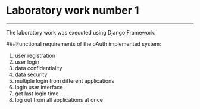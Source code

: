 # Laboratory work number 1
-------
The laboratory work was executed using Django Framework.

###Functional requirements of the oAuth implemented system:
1. user registration
2. user login
3. data confidentiality
4. data security
5. multiple login from different applications
6. login user interface
7. get last login time
8. log out from all applications at once

